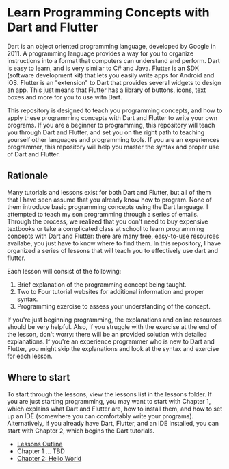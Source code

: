 # Learn Programming Concepts with Dart and Flutter

Dart is an object oriented programming language, developed by Google in 2011. A programming language provides a way for you to organize instructions into a format that computers can understand and perform. Dart is easy to learn, and is very similar to C# and Java. Flutter is an SDK (software development kit) that lets you easily write apps for Android and iOS. Flutter is an "extension" to Dart that provides several widgets to design an app. This just means that Flutter has a library of buttons, icons, text boxes and more for you to use witn Dart.

This repository is designed to teach you programming concepts, and how to apply these programming concepts with Dart and Flutter to write your own programs. If you are a beginner to programming, this repository will teach you through Dart and Flutter, and set you on the right path to teaching yourself other languages and programming tools. If you are an experiences programmer, this repository will help you master the syntax and proper use of Dart and Flutter.

## Rationale

Many tutorials and lessons exist for both Dart and Flutter, but all of them that I have seen assume that you already know how to program.  None of them introduce basic programming concepts using the Dart language.  I attempted to teach my son programming through a series of emails.  Through the process, we realized that you don't need to buy expensive textbooks or take a complicated class at school to learn programming concepts with Dart and Flutter: there are many free, easy-to-use resources availabe, you just have to know where to find them. In this repository, I have organized a series of lessons that will teach you to effectively use dart and flutter. 

Each lesson will consist of the following:

  1)  Brief explanation of the programming concept being taught.
  2)  Two to Four tutorial websites for additional information and proper syntax.
  3)  Programming exercise to assess your understanding of the concept.

If you're just beginning programming, the explanations and online resources should be very helpful. Also, if you struggle with the exercise at the end of the lesson, don't worry: there will be an provided solution with detailed explanations. If you're an experience programmer who is new to Dart and Flutter, you might skip the explanations and look at the syntax and exercise for each lesson.

## Where to start

To start through the lessons, view the lessons list in the lessons folder.  If you are just starting programming, you may want to start with Chapter 1, which explains what Dart and Flutter are, how to install them, and how to set up an IDE (somewhere you can comfortably write your programs).  Alternatively, if you already have Dart, Flutter, and an IDE installed, you can start with Chapter 2, which begins the Dart tutorials.

- [Lessons Outline](lessons/README.md)
- Chapter 1 ... TBD
- [Chapter 2: Hello World](lessons/Chapter%202/Lesson%201-Hello%20World)

